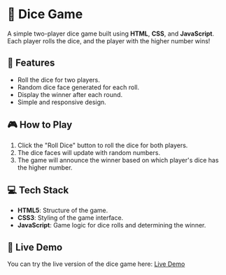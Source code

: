 # 🎲 Dice Game

A simple two-player dice game built using **HTML**, **CSS**, and **JavaScript**. Each player rolls the dice, and the player with the higher number wins!

## 🚀 Features
- Roll the dice for two players.
- Random dice face generated for each roll.
- Display the winner after each round.
- Simple and responsive design.

## 🎮 How to Play
1. Click the "Roll Dice" button to roll the dice for both players.
2. The dice faces will update with random numbers.
3. The game will announce the winner based on which player's dice has the higher number.

## 💻 Tech Stack
- **HTML5**: Structure of the game.
- **CSS3**: Styling of the game interface.
- **JavaScript**: Game logic for dice rolls and determining the winner.


## 🔗 Live Demo
You can try the live version of the dice game here: [Live Demo](https://dicgameee.netlify.app/)  

